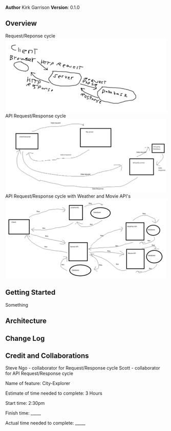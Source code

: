 **Author** Kirk Garrison
**Version**: 0.1.0

## Overview
Request/Reponse cycle
<img src ="Images/requestResponseCycle.PNG">
API Request/Response cycle
<img src ="Images/APIRequestResponseCycle.PNG">
API Request/Response cycle with Weather and Movie API's
<img src ="Images/APIwMWcycle.PNG">
<!-- Provide a high level overview of what this application is and why you are building it, beyond the fact that it's an assignment for this class. (i.e. What's your problem domain?) -->

## Getting Started
<!-- What are the steps that a user must take in order to build this app on their own machine and get it running? -->
Something

## Architecture
<!-- Provide a detailed description of the application design. What technologies (languages, libraries, etc) you're using, and any other relevant design information. -->


## Change Log

<!-- Use this area to document the iterative changes made to your application as each feature is successfully implemented. Use time stamps. Here's an example:

01-01-2001 4:59pm - Application now has a fully-functional express server, with a GET route for the location resource. -->

## Credit and Collaborations
Steve Ngo - collaborator for Request/Response cycle
Scott - collaborator for API Request/Response cycle

Name of feature: City-Explorer

Estimate of time needed to complete: 3 Hours

Start time: 2:30pm

Finish time: _____

Actual time needed to complete: _____